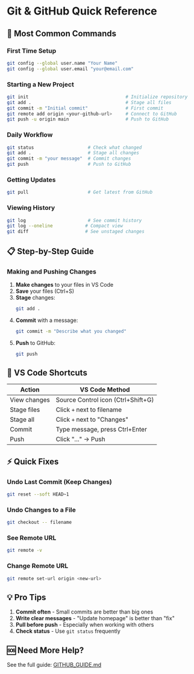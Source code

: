 # Git & GitHub Quick Reference

## 🎯 Most Common Commands

### First Time Setup
```bash
git config --global user.name "Your Name"
git config --global user.email "your@email.com"
```

### Starting a New Project
```bash
git init                                    # Initialize repository
git add .                                   # Stage all files
git commit -m "Initial commit"              # First commit
git remote add origin <your-github-url>     # Connect to GitHub
git push -u origin main                     # Push to GitHub
```

### Daily Workflow
```bash
git status                    # Check what changed
git add .                     # Stage all changes
git commit -m "your message"  # Commit changes
git push                      # Push to GitHub
```

### Getting Updates
```bash
git pull                      # Get latest from GitHub
```

### Viewing History
```bash
git log                       # See commit history
git log --oneline            # Compact view
git diff                     # See unstaged changes
```

## 📋 Step-by-Step Guide

### Making and Pushing Changes

1. **Make changes** to your files in VS Code
2. **Save** your files (Ctrl+S)
3. **Stage** changes:
   ```bash
   git add .
   ```
4. **Commit** with a message:
   ```bash
   git commit -m "Describe what you changed"
   ```
5. **Push** to GitHub:
   ```bash
   git push
   ```

## 🔧 VS Code Shortcuts

| Action | VS Code Method |
|--------|----------------|
| View changes | Source Control icon (Ctrl+Shift+G) |
| Stage files | Click `+` next to filename |
| Stage all | Click `+` next to "Changes" |
| Commit | Type message, press Ctrl+Enter |
| Push | Click "..." → Push |

## ⚡ Quick Fixes

### Undo Last Commit (Keep Changes)
```bash
git reset --soft HEAD~1
```

### Undo Changes to a File
```bash
git checkout -- filename
```

### See Remote URL
```bash
git remote -v
```

### Change Remote URL
```bash
git remote set-url origin <new-url>
```

## 💡 Pro Tips

1. **Commit often** - Small commits are better than big ones
2. **Write clear messages** - "Update homepage" is better than "fix"
3. **Pull before push** - Especially when working with others
4. **Check status** - Use `git status` frequently

## 🆘 Need More Help?

See the full guide: [GITHUB_GUIDE.md](GITHUB_GUIDE.md)
